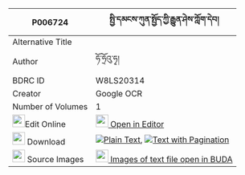 |P006724|སྤྱི་དམངས་ཀུན་སྤྱོད་ཀྱི་རྒྱུན་ཤེས་ཀློག་དེབ། 
| --- | --- 
|Alternative Title |
|Author| ཧོ་ཧྲོའུ་ཧྭ།
|BDRC ID | W8LS20314
|Creator | Google OCR
|Number of Volumes| 1
|<img width="25" src="https://img.icons8.com/color/25/000000/edit-property.png">Edit Online| [<img width="25" src="https://avatars.githubusercontent.com/u/45091458?s=200&v=4"> Open in Editor](http://editor.openpecha.org/P006724)
|<img width="25" src="https://img.icons8.com/fluent/48/000000/download-2.png"/>  Download | [![](https://img.icons8.com/color/20/000000/txt.png)Plain Text](https://github.com/Openpecha/P006724/releases/download/v1/chimang_kuncho_kyi_gyun_she_lo_plain_P006724.zip), [![](https://img.icons8.com/color/20/000000/txt.png)Text with Pagination](https://github.com/Openpecha/P006724/releases/download/v1/chimang_kuncho_kyi_gyun_she_lo_pages_P006724.zip)
|<img width="25" src="https://img.icons8.com/plasticine/100/000000/pictures-folder.png"/>  Source Images | [<img width="25" src="https://library.bdrc.io/icons/BUDA-small.svg"> Images of text file open in BUDA](https://library.bdrc.io/show/bdr:W8LS20314)